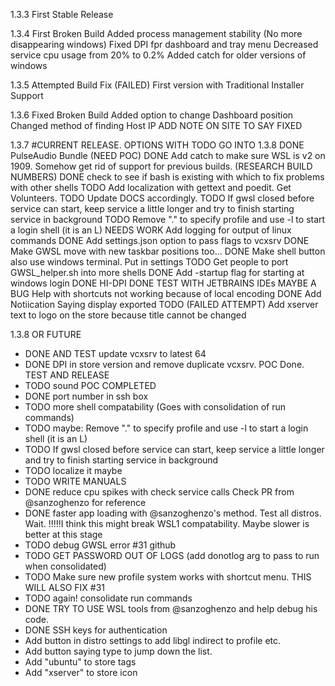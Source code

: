 1.3.3
First Stable Release

1.3.4
First Broken Build
Added process management stability (No more disappearing windows)
Fixed DPI fpr dashboard and tray menu
Decreased service cpu usage from 20% to 0.2%
Added catch for older versions of windows

1.3.5
Attempted Build Fix (FAILED)
First version with Traditional Installer Support

1.3.6
Fixed Broken Build
Added option to change Dashboard position
Changed method of finding Host IP
ADD NOTE ON SITE TO SAY FIXED

1.3.7 #CURRENT RELEASE. OPTIONS WITH TODO GO INTO 1.3.8
DONE PulseAudio Bundle (NEED POC)
DONE Add catch to make sure WSL is v2 on 1909. Somehow get rid of support for previous builds. (RESEARCH BUILD NUMBERS)
DONE check to see if bash is existing with which to fix problems with other shells
TODO Add localization with gettext and poedit. Get Volunteers.
TODO Update DOCS accordingly.
TODO If gwsl closed before service can start, keep service a little longer and try to finish starting service in background
TODO Remove "." to specify profile and use -l to start a login shell (it is an L)
NEEDS WORK Add logging for output of linux commands
DONE Add settings.json option to pass flags to vcxsrv
DONE Make GWSL move with new taskbar positions too...
DONE Make shell button also use windows terminal. Put in settings
TODO Get people to port GWSL_helper.sh into more shells
DONE Add -startup flag for starting at windows login
DONE HI-DPI
DONE TEST WITH JETBRAINS IDEs
MAYBE A BUG Help with shortcuts not working because of local encoding
DONE Add Notiication Saying display exported
TODO (FAILED ATTEMPT) Add xserver text to logo on the store because title cannot be changed

1.3.8 OR FUTURE
*  DONE AND TEST update vcxsrv to latest 64
*  DONE DPI in store version and remove duplicate vcxsrv. POC Done. TEST AND RELEASE
*  TODO sound POC COMPLETED
*  DONE port number in ssh box
*  TODO more shell compatability (Goes with consolidation of run commands)
*  TODO maybe: Remove "." to specify profile and use -l to start a login shell (it is an L)
*  TODO If gwsl closed before service can start, keep service a little longer and try to finish starting service in background
*  TODO localize it maybe
*  TODO WRITE MANUALS
*  DONE reduce cpu spikes with check service calls Check PR from @sanzoghenzo for reference
*  DONE faster app loading with @sanzoghenzo's method. Test all distros. Wait. !!!!!I think this might break WSL1 compatability. Maybe slower is better at this stage
*  TODO debug GWSL error #31 github
*  TODO GET PASSWORD OUT OF LOGS (add donotlog arg to pass to run when consolidated)
*  TODO Make sure new profile system works with shortcut menu. THIS WILL ALSO FIX #31
*  TODO again! consolidate run commands
*  DONE TRY TO USE WSL tools from @sanzoghenzo and help debug his code. 
*  DONE SSH keys for authentication
*  Add button in distro settings to add libgl indirect to profile etc.
*  Add button saying type to jump down the list.
*  Add "ubuntu" to store tags
*  Add "xserver" to store icon
